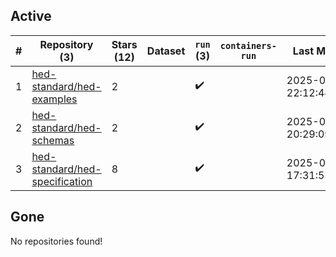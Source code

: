 ## Active
| # | Repository (3) | Stars (12) | Dataset | `run` (3) | `containers-run` | Last Modified |
| --- | --- | --- | --- | --- | --- | --- |
| 1 | [hed-standard/hed-examples](https://github.com/hed-standard/hed-examples) | 2 |  | :heavy_check_mark: |  | 2025-03-13 22:12:44+00:00 |
| 2 | [hed-standard/hed-schemas](https://github.com/hed-standard/hed-schemas) | 2 |  | :heavy_check_mark: |  | 2025-04-27 20:29:09+00:00 |
| 3 | [hed-standard/hed-specification](https://github.com/hed-standard/hed-specification) | 8 |  | :heavy_check_mark: |  | 2025-03-21 17:31:53+00:00 |

## Gone
No repositories found!
